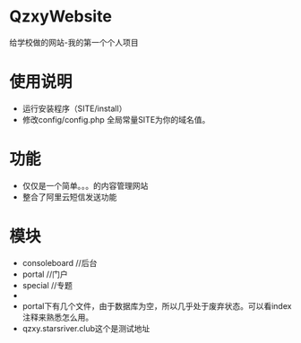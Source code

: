 # QzxyWebsite
给学校做的网站-我的第一个个人项目

# 使用说明
* 运行安装程序（SITE/install）
* 修改config/config.php 全局常量SITE为你的域名值。

# 功能
* 仅仅是一个简单。。。的内容管理网站
* 整合了阿里云短信发送功能

# 模块
* consoleboard //后台
* portal  //门户
* special  //专题
* 
* portal下有几个文件，由于数据库为空，所以几乎处于废弃状态。可以看index注释来熟悉怎么用。
* qzxy.starsriver.club这个是测试地址

